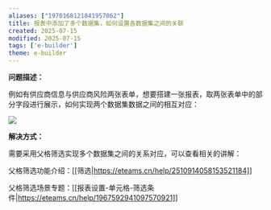 ```yaml
---
aliases: ["1970168121841957062"]
title: 报表中添加了多个数据集，如何设置各数据集之间的关联
created: 2025-07-15
modified: 2025-07-15
tags: ['e-builder']
theme: e-builder
---
```


**问题描述：**

例如有供应商信息与供应商风险两张表单，想要搭建一张报表，取两张表单中的部分字段进行展示，如何实现两个数据集数据之间的相互对应：

![](1713ea3b422d634e4671b5cb893892a0.jpg)

**解决方式：**

需要采用父格筛选实现多个数据集之间的关系对应，可以查看相关的讲解：

父格筛选功能介绍：[[筛选|https://eteams.cn/help/2510914058153521184]]

父格筛选场景专题：[[报表设置-单元格-筛选条件|https://eteams.cn/help/1967592941097570921]]